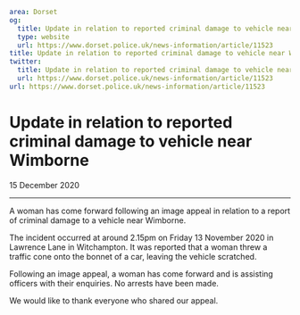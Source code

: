 ```yaml
area: Dorset
og:
  title: Update in relation to reported criminal damage to vehicle near Wimborne
  type: website
  url: https://www.dorset.police.uk/news-information/article/11523
title: Update in relation to reported criminal damage to vehicle near Wimborne |
twitter:
  title: Update in relation to reported criminal damage to vehicle near Wimborne
  url: https://www.dorset.police.uk/news-information/article/11523
url: https://www.dorset.police.uk/news-information/article/11523
```

# Update in relation to reported criminal damage to vehicle near Wimborne

15 December 2020

* * *

A woman has come forward following an image appeal in relation to a report of criminal damage to a vehicle near Wimborne.

The incident occurred at around 2.15pm on Friday 13 November 2020 in Lawrence Lane in Witchampton. It was reported that a woman threw a traffic cone onto the bonnet of a car, leaving the vehicle scratched.

Following an image appeal, a woman has come forward and is assisting officers with their enquiries. No arrests have been made.

We would like to thank everyone who shared our appeal.
